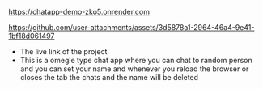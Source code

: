 https://chatapp-demo-zko5.onrender.com


https://github.com/user-attachments/assets/3d5878a1-2964-46a4-9e41-1bf18d061497










- The live link of the project 
- This is a omegle type chat app where you can chat to random person and you can set your name and whenever you reload the browser or closes the tab the chats and the name will be deleted

